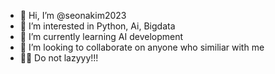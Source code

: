 - 👋 Hi, I’m @seonakim2023
- 👀 I’m interested in Python, Ai, Bigdata
- 🌱 I’m currently learning AI development
- 💞️ I’m looking to collaborate on anyone who similiar with me 
- 🫵🏻 Do not lazyyy!!!